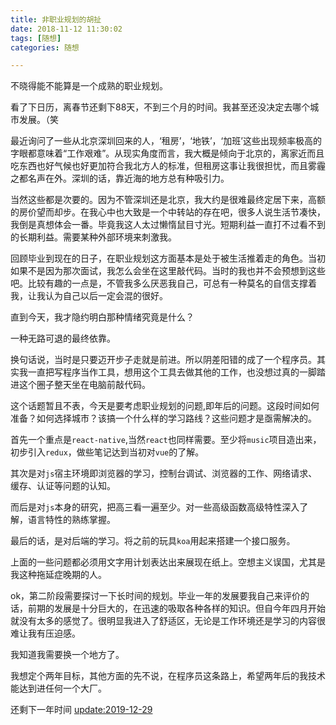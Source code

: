 ```yaml
---
title: 非职业规划的胡扯
date: 2018-11-12 11:30:02
tags: [随想]
categories: 随想

---
```


不晓得能不能算是一个成熟的职业规划。

看了下日历，离春节还剩下88天，不到三个月的时间。我甚至还没决定去哪个城市发展。（笑

最近询问了一些从北京深圳回来的人，‘租房’，‘地铁’，‘加班’这些出现频率极高的字眼都意味着“工作艰难”。从现实角度而言，我大概是倾向于北京的，离家近而且吃东西也好气候也好更加符合我北方人的标准，但租房这事让我很担忧，而且雾霾之都名声在外。深圳的话，靠近海的地方总有种吸引力。

当然这些都是次要的。因为不管深圳还是北京，我大约是很难最终定居下来，高额的房价望而却步。在我心中也大致是一个中转站的存在吧，很多人说生活节凑快，我倒是真想体会一番。毕竟我这人太过懒惰鼠目寸光。短期利益一直打不过看不到的长期利益。需要某种外部环境来刺激我。

回顾毕业到现在的日子，在职业规划这方面基本是处于被生活推着走的角色。当初如果不是因为那次面试，我怎么会坐在这里敲代码。当时的我也并不会预想到这些吧。比较有趣的一点是，不管我多么厌恶我自己，可总有一种莫名的自信支撑着我，让我认为自己以后一定会混的很好。

直到今天，我才隐约明白那种情绪究竟是什么？

一种无路可退的最终依靠。
<!--more-->

换句话说，当时是只要迈开步子走就是前进。所以阴差阳错的成了一个程序员。其实我一直把写程序当作工具，想用这个工具去做其他的工作，也没想过真的一脚踏进这个圈子整天坐在电脑前敲代码。

这个话题暂且不表，今天是要考虑职业规划的问题,即年后的问题。这段时间如何准备？如何选择城市？该搞一个什么样的学习路线？这些问题才是亟需解决的。

首先一个重点是`react-native`,当然`react`也同样需要。至少将`music`项目造出来，初步引入`redux`，做些笔记达到当初对`vue`的了解。

其次是对`js`宿主环境即浏览器的学习，控制台调试、浏览器的工作、网络请求、缓存、认证等问题的认知。

而后是对`js`本身的研究，把高三看一遍至少。对一些高级函数高级特性深入了解，语言特性的熟练掌握。

最后的话，是对后端的学习。将之前的玩具`koa`用起来搭建一个接口服务。

上面的一些问题都必须用文字用计划表达出来展现在纸上。空想主义误国，尤其是我这种拖延症晚期的人。

ok，第二阶段需要探讨一下长时间的规划。毕业一年的发展要我自己来评价的话，前期的发展是十分巨大的，在迅速的吸取各种各样的知识。但自今年四月开始就没有太多的感觉了。很明显我进入了舒适区，无论是工作环境还是学习的内容很难让我有压迫感。

我知道我需要换一个地方了。

我想定个两年目标，其他方面的先不说，在程序员这条路上，希望两年后的我技术能达到进任何一个大厂。

还剩下一年时间 <update:2019-12-29>

